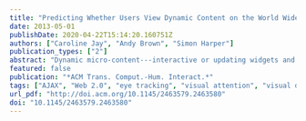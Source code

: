 ```yaml
---
title: "Predicting Whether Users View Dynamic Content on the World Wide Web"
date: 2013-05-01
publishDate: 2020-04-22T15:14:20.160751Z
authors: ["Caroline Jay", "Andy Brown", "Simon Harper"]
publication_types: ["2"]
abstract: "Dynamic micro-content---interactive or updating widgets and features---is now widely used on the Web, but there is little understanding of how people allocate attention to it. In this article we present the results of an eye-tracking investigation examining how the nature of dynamic micro-content influences whether or not the user views it. We propose and validate the Dynamic Update Viewing-likelihood (DUV) model, a CHi-squared Automatic Interaction Detector (CHAID) model that predicts with around 80% accuracy whether users view dynamic updates as a function of how they are initiated, their size, and their duration. The model is constructed with data from live Web sites and does not rely on knowledge of the user's task to make its predictions, giving it a high level of external validity. We discuss one example of its application: informing how dynamic content should be presented in audio via assistive technology for people with visual impairments."
featured: false
publication: "*ACM Trans. Comput.-Hum. Interact.*"
tags: ["AJAX", "Web 2.0", "eye tracking", "visual attention", "visual disability"]
url_pdf: "http://doi.acm.org/10.1145/2463579.2463580"
doi: "10.1145/2463579.2463580"
---
```


